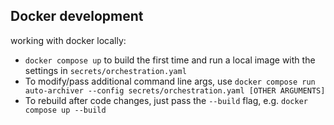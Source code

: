 ## Docker development
working with docker locally:
  * `docker compose up` to build the first time and run a local image with the settings in `secrets/orchestration.yaml`
  * To modify/pass additional command line args, use `docker compose run auto-archiver --config secrets/orchestration.yaml [OTHER ARGUMENTS]`
  * To rebuild after code changes, just pass the `--build` flag, e.g. `docker compose up --build`